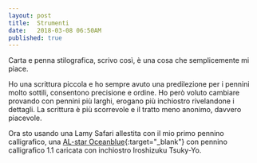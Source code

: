 ```yaml
---
layout: post
title:  Strumenti
date:   2018-03-08 06:50AM
published: true
---
```


Carta e penna stilografica, scrivo così, è una cosa che semplicemente mi piace.

Ho una scrittura piccola e ho sempre avuto una predilezione per i pennini molto sottili, consentono precisione e ordine.
Ho però voluto cambiare provando con pennini più larghi, erogano più inchiostro rivelandone i dettagli. La scrittura è più scorrevole e il tratto meno anonimo, davvero piacevole.

Ora sto usando una Lamy Safari allestita con il mio primo pennino calligrafico, una [AL-star Oceanblue](https://www.lamy.com/eng/b2c/al_star/028_oceanblue){:target="_blank"} con pennino calligrafico 1.1 caricata con inchiostro Iroshizuku Tsuky-Yo.

